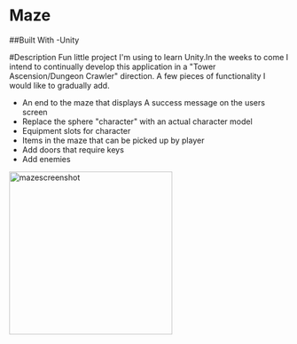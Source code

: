 # Maze
##Built With -Unity

#Description
Fun little project I'm using to learn Unity.In the weeks to come I intend to continually develop this application in a "Tower Ascension/Dungeon Crawler" direction. A few pieces of functionality I would like to gradually add.
- An end to the maze that displays A success message on the users screen
- Replace the sphere "character" with an actual character model
- Equipment slots for character
- Items in the maze that can be picked up by player
- Add doors that require keys
- Add enemies
 
<img width="294" alt="mazescreenshot" src="https://user-images.githubusercontent.com/29051473/27995081-668dafaa-6496-11e7-8a1c-5f41d0e8e7b9.PNG">

